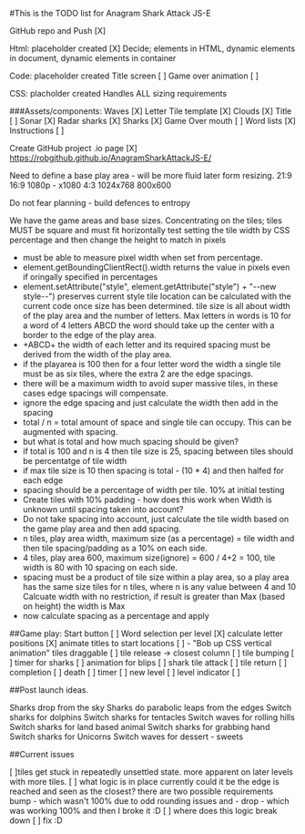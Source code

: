 #This is the TODO list for Anagram Shark Attack JS-E

GitHub repo and Push [X]

Html: placeholder created [X]
  Decide; elements in HTML, dynamic elements in document, dynamic elements in container 

Code: placeholder created
  Title screen [ ]
  Game over animation [ ]

CSS: placholder created
  Handles ALL sizing requirements

###Assets/components:
  Waves [X]
  Letter Tile template [X] 
  Clouds [X]
  Title [ ]
  Sonar [X]
  Radar sharks [X]
  Sharks [X]
  Game Over mouth [ ]
  Word lists [X]
  Instructions [ ]
     
Create GitHub project .io page [X]
https://robgithub.github.io/AnagramSharkAttackJS-E/

Need to define a base play area - will be more fluid later form resizing.
21:9
16:9 1080p - x1080
4:3 
1024x768 800x600

Do not fear planning - build defences to entropy

We have the game areas and base sizes.
Concentrating on the tiles;
  tiles MUST be square and must fit horizontally
  test setting the tile width by CSS percentage and then change the height to match in pixels
  - must be able to measure pixel width when set from percentage.
  - element.getBoundingClientRect().width returns the value in pixels even if oringally specified in percentages
  - element.setAttribute("style", element.getAttribute("style") + "--new style--") preserves current style
  tile location can be calculated with the current code once size has been determined.
  tile size is all about width of the play area and the number of letters.
  Max letters in words is 10
  for a word of 4 letters ABCD the word should take up the center with a border to the edge of the play area.
  - +ABCD+ the width of each letter and its required spacing must be derived from the width of the play area.
  - if the playarea is 100 then for a four letter word the width a single tile must be as six tiles, where the extra 2 are the edge spacings.
  - there will be a maximum width to avoid super massive tiles, in these cases edge spacings will compensate.
  - ignore the edge spacing and just calculate the width then add in the spacing
  - total / n = total amount of space and single tile can occupy. This can be augmented with spacing.
   - but what is total and how much spacing should be given?
   - if total is 100 and n is 4 then tile size is 25, spacing between tiles should be percentatge of tile width
   - if max tile size is 10 then spacing is total - (10 * 4) and then halfed for each edge
   - spacing should be a percentage of width per tile. 10% at initial testing
   - Create tiles with 10% padding - how does this work when Width is unknown until spacing taken into account?
   - Do not take spacing into account, just calculate the tile width based on the game play area and then add spacing.
   - n tiles, play area width, maximum size (as a percentage) = tile width and then tile spacing/padding as a 10% on each side.
   - 4 tiles, play area 600, maximum size(ignore) = 600 / 4+2 = 100, tile width is 80 with 10 spacing on each side.
   - spacing must be a product of tile size within a play area, so a play area has the same size tiles for n tiles, where n is any value between 4 and 10
  Calcuate width with no restriction, if result is greater than Max (based on height) the width is Max
   - now calculate spacing as a percentage and apply 

##Game play:
  Start button [ ]
  Word selection per level [X]
  calculate letter positions [X]
  animate titles to start locations [ ] - "Bob up CSS vertical animation"
  tiles draggable [ ]
  tile release -> closest column [ ]
  tile bumping [ ]
  timer for sharks [ ]
  animation for blips [ ]
  shark tile attack [ ]
  tile return [ ]
  completion [ ]
  death [ ]
  timer [ ]
  new level [ ]
  level indicator [ ]

##Post launch ideas.

Sharks drop from the sky
Sharks do parabolic leaps from the edges
Switch sharks for dolphins
Switch sharks for tentacles
Switch waves for rolling hills
Switch sharks for land based animal
Switch sharks for grabbing hand
Switch sharks for Unicorns
Switch waves for dessert - sweets


##Current issues

[ ]tiles get stuck in repeatedly unsettled state.
  more apparent on later levels with more tiles.
  [ ] what logic is in place currently
    could it be the edge is reached and seen as the closest?
    there are two possible requirements
        bump - which wasn't 100% due to odd rounding issues
        and - drop - which was working 100% and then I broke it :D
  [ ] where does this logic break down
  [ ] fix :D

